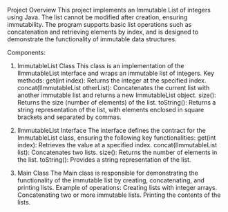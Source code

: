 Project Overview
This project implements an Immutable List of integers using Java. 
The list cannot be modified after creation, ensuring immutability. 
The program supports basic list operations such as concatenation and retrieving elements by index, and is designed to demonstrate the functionality of immutable data structures.

Components:
1. ImmutableList Class
This class is an implementation of the IImmutableList interface and wraps an immutable list of integers.
Key methods:
get(int index): Returns the integer at the specified index.
concat(IImmutableList otherList): Concatenates the current list with another immutable list and returns a new ImmutableList object.
size(): Returns the size (number of elements) of the list.
toString(): Returns a string representation of the list, with elements enclosed in square brackets and separated by commas.

2. IImmutableList Interface
The interface defines the contract for the ImmutableList class, ensuring the following key functionalities:
get(int index): Retrieves the value at a specified index.
concat(IImmutableList list): Concatenates two lists.
size(): Returns the number of elements in the list.
toString(): Provides a string representation of the list.

3. Main Class
The Main class is responsible for demonstrating the functionality of the immutable list by creating, concatenating, and printing lists.
Example of operations:
Creating lists with integer arrays.
Concatenating two or more immutable lists.
Printing the contents of the lists.